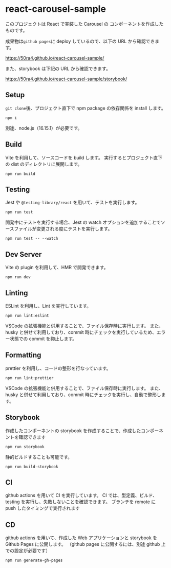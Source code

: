 # react-carousel-sample

このプロジェクトは React で実装した Carousel の コンポーネントを作成したものです。

成果物は`github pages`に deploy しているので、以下の URL から確認できます。

https://50ra4.github.io/react-carousel-sample/

また、storybook は下記の URL から確認できます。

https://50ra4.github.io/react-carousel-sample/storybook/

## Setup

`git clone`後、プロジェクト直下で npm package の依存関係を install します。

```
npm i
```

別途、node.js（16.15.1）が必要です。

## Build

Vite を利用して、ソースコードを build します。
実行するとプロジェクト直下の dist のディレクトリに展開します。

```
npm run build
```

## Testing

Jest や `@testing-library/react` を用いて、テストを実行します。

```
npm run test
```

開発中にテストを実行する場合、Jest の watch オプションを追加することでソースファイルが変更される度にテストを実行します。

```
npm run test -- --watch
```

## Dev Server

Vite の plugin を利用して、HMR で開発できます。

```
npm run dev
```

## Linting

ESLint を利用し、Lint を実行しています。

```
npm run lint:eslint
```

VSCode の拡張機能と併用することで、ファイル保存時に実行します。
また、husky と併せて利用しており、commit 時にチェックを実行しているため、エラー状態での commit を抑止します。

## Formatting

prettier を利用し、コードの整形を行なっています。

```
npm run lint:prettier
```

VSCode の拡張機能と併用することで、ファイル保存時に実行します。
また、husky と併せて利用しており、commit 時にチェックを実行し、自動で整形します。

## Storybook

作成したコンポーネントの storybook を作成することで、作成したコンポーネントを確認できます

```
npm run storybook
```

静的ビルドすることも可能です。

```
npm run build-storybook
```

## CI

github actions を用いて CI を実行しています。
CI では、型定義、ビルド、testing を実行し、失敗しないことを確認できます。
ブランチを remote に push したタイミングで実行されます

## CD

github actions を用いて、作成した Web アプリケーションと storybook を Github Pages に公開します。
（github pages に公開するには、別途 github 上での設定が必要です）

```
npm run generate-gh-pages
```

